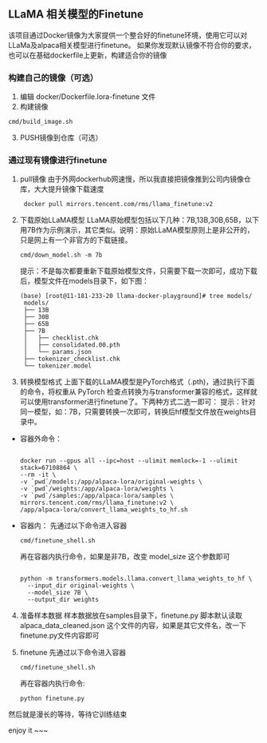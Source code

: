 ## LLaMA 相关模型的Finetune

该项目通过Docker镜像为大家提供一个整合好的finetune环境，使用它可以对LLaMa及alpaca相关模型进行finetune。
如果你发现默认镜像不符合你的要求，也可以在基础dockerfile上更新，构建适合你的镜像

### 构建自己的镜像（可选）

1. 编辑 docker/Dockerfile.lora-finetune 文件
2. 构建镜像
```shell
cmd/build_image.sh
```
3. PUSH镜像到仓库（可选）

### 通过现有镜像进行finetune

1. pull镜像
   由于外网dockerhub网速慢，所以我直接把镜像推到公司内镜像仓库，大大提升镜像下载速度
   ```shell
    docker pull mirrors.tencent.com/rms/llama_finetune:v2
   ```

2. 下载原始LLaMA模型
   LLaMA原始模型包括以下几种：7B,13B,30B,65B，以下用7B作为示例演示，其它类似。说明：原始LLaMA模型原则上是非公开的，只是网上有一个非官方的下载链接。
   ```shell
   cmd/down_model.sh -m 7b
   ```
   提示：不是每次都要重新下载原始模型文件，只需要下载一次即可，成功下载后，模型文件在models目录下，如下图：
   ```
   (base) [root@11-181-233-20 llama-docker-playground]# tree models/
    models/
    ├── 13B
    ├── 30B
    ├── 65B
    ├── 7B
    │   ├── checklist.chk
    │   ├── consolidated.00.pth
    │   └── params.json
    ├── tokenizer_checklist.chk
    └── tokenizer.model
    ```
1. 转换模型格式
  上面下载的LLaMA模型是PyTorch格式（.pth)，通过执行下面的命令，将权重从 PyTorch 检查点转换为与transformer兼容的格式，这样就可以使用transformer进行finetune了。下两种方式二选一即可：
  提示：针对同一模型，如：7B，只需要转换一次即可，转换后hf模型文件放在weights目录中。
  - 容器外命令：

    ```shell

    docker run --gpus all --ipc=host --ulimit memlock=-1 --ulimit stack=67108864 \
    --rm -it \
    -v `pwd`/models:/app/alpaca-lora/original-weights \
    -v `pwd`/weights:/app/alpaca-lora/weights \
    -v `pwd`/samples:/app/alpaca-lora/samples \
    mirrors.tencent.com/rms/llama_finetune:v2 \
    /app/alpaca-lora/convert_llama_weights_to_hf.sh

    ```

  - 容器内：
    先通过以下命令进入容器
    ```shell
    cmd/finetune_shell.sh
    ```
    再在容器内执行命令，如果是非7B，改变 model_size 这个参数即可
    ```shell

    python -m transformers.models.llama.convert_llama_weights_to_hf \
      --input_dir original-weights \
      --model_size 7B \
      --output_dir weights

    ```

4. 准备样本数据
   样本数据放在samples目录下，finetune.py 脚本默认读取 alpaca_data_cleaned.json 这个文件的内容，如果是其它文件名，改一下finetune.py文件内容即可

5. finetune
   先通过以下命令进入容器
    ```shell
    cmd/finetune_shell.sh
    ```
    再在容器内执行命令:
    ```shell
    python finetune.py
    ```
  然后就是漫长的等待，等待它训练结束

  enjoy it ~~~